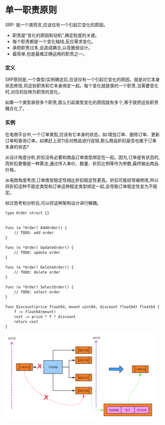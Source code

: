 # 单一职责原则

SRP: 就一个类而言,应该仅有一个引起它变化的原因。

* 职责是"变化的原因和动机",确定粒度的关键。
* 每个职责都是一个变化轴线,反应需求变化。
* 承担职责过多,会造成耦合,以及脆弱设计。
* 最简单,也是最难正确运用的职责之一。


### 定义
SRP原则是,一个类型/实例确定后,应该仅有一个引起它变化的原因，就是对它本身状态修改,将这些职责和它本身绑定一起。每个变化就是类的一个职责,当需要变化时,对应的反映为职责的变化。

如果一个类型承担多个职责,那么引起类型变化的原因就有多个,等于就把这些职责耦合化了。



### 实例

在电商平台中,一个订单类型,应该有它本身的状态。如:增加订单、删除订单、更新订单和查询订单。如果赶上双11会对商品进行促销,那么商品折扣是否也属于订单本身的状态?

从设计角度分析,折扣没有必要和商品订单类型绑定在一起。因为,订单是有状态的,而折扣更像是一种算法,通过传入单价、数量、折扣比例等作为参数,最终输出商品价格。

从电商角度考虑,订单类型稳定性相比折扣稳定性更高。折扣可能经常被修改,所以将折扣这种不稳定类型和订单这种稳定类型绑定一起,会导致订单稳定性变为不稳定。


经过思考和分析后,可以将这种架构设计进行解耦。


```
type Order struct {}


func (o *Order) AddOrder() {
    // TODO: add order
}

func (o *Order) UpdateOrder() {
    // TODO: update order
}

func (o *Order) DeleteOrder() {
    // TODO: delete order
}

func (o *Order) SelectOrder() {
    // TODO: select order
}

func Discount(price float64, mount uint64, discount float64) float64 {
    f := float64(mount)
    cost := price * f * discount
    return cost
}
```

<img src="./srp.jpg" width="490" display="center">


